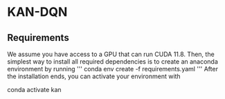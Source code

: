 # KAN-DQN

## Requirements
We assume you have access to a GPU that can run CUDA 11.8. Then, the simplest way to install all required dependencies is to create an anaconda environment by running
'''
  conda env create -f requirements.yaml
'''
After the installation ends, you can activate your environment with

  conda activate kan
